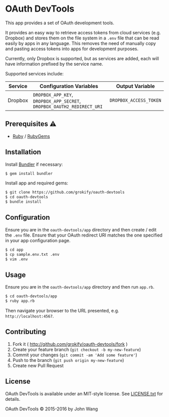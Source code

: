 OAuth DevTools
==============

This app provides a set of OAuth development tools.

It provides an easy way to retrieve access tokens from cloud services (e.g. Dropbox) and stores them on the file system in a `.env` file that can be read easily by apps in any language. This removes the need of manually copy and pasting access tokens into apps for development purposes.

Currently, only Dropbox is supported, but as services are added, each will have information prefixed by the service name.

Supported services include:

| Service | Configuration Variables | Output Variable |
|---------|-------------------------|-----------------|
| Dropbox | `DROPBOX_APP_KEY`, `DROPBOX_APP_SECRET`, `DROPBOX_OAUTH2_REDIRECT_URI` | `DROPBOX_ACCESS_TOKEN` |

## Prerequisites :warning:

* [Ruby](https://www.ruby-lang.org/) / [RubyGems](https://rubygems.org/)

## Installation

Install [Bundler](http://bundler.io/) if necessary:

```sh
$ gem install bundler
```

Install app and required gems:

```sh
$ git clone https://github.com/grokify/oauth-devtools
$ cd oauth-devtools
$ bundle install
```

## Configuration

Ensure you are in the `oauth-devtools/app` directory and then create / edit the `.env` file. Ensure that your OAuth redirect URI matches the one specified in your app configuration page.

```sh
$ cd app
$ cp sample.env.txt .env
$ vim .env
```

## Usage

Ensure you are in the `oauth-devtools/app` directory and then run `app.rb`.

```sh
$ cd oauth-devtools/app
$ ruby app.rb
``` 

Then navigate your browser to the URL presented, e.g. `http://localhost:4567`.

## Contributing

1. Fork it ( http://github.com/grokify/oauth-devtools/fork )
2. Create your feature branch (`git checkout -b my-new-feature`)
3. Commit your changes (`git commit -am 'Add some feature'`)
4. Push to the branch (`git push origin my-new-feature`)
5. Create new Pull Request

## License

OAuth DevTools is available under an MIT-style license. See [LICENSE.txt](LICENSE.txt) for details.

OAuth DevTools &copy; 2015-2016 by John Wang
